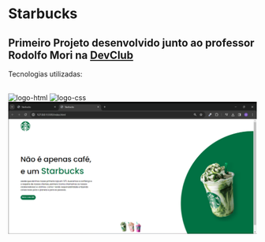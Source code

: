 <h1>Starbucks</h1>


<h2>Primeiro Projeto desenvolvido junto ao professor Rodolfo Mori na <a href="https://rodolfomori.com.br/devclub">DevClub</a></h2>


<p>Tecnologias utilizadas:</p>
<br>
  <img src="https://img.shields.io/badge/HTML-239120?style=for-the-badge&logo=html5&logoColor=white" alt="logo-html">
  <img src="https://img.shields.io/badge/CSS-239120?&style=for-the-badge&logo=css3&logoColor=white" alt="logo-css">


  <img src="https://github.com/AlexeEdu/Projeto-Starbucks/blob/main/img/2024-02-18%20(1).png?raw=true" alt="imagem-projeto">

